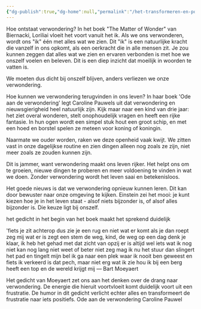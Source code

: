 ```yaml
---
{"dg-publish":true,"dg-home":null,"permalink":"/het-transformeren-en-poetiseren-van-puin/verwonderen/","dgPassFrontmatter":true}
---
```


Hoe ontstaat verwondering? In het boek "The Matter of Wonder" van Biernacki, Loriliai vloeit het voort vanuit het ik. Als we ons verwonderen, wordt ons "ik" één met alles wat we zien. Dit "ik" is een natuurlijke kracht die vanzelf in ons opkomt, als een oerkracht die in alle mensen zit. Je zou kunnen zeggen dat alles wat we zien en ervaren verbonden is met hoe we onszelf voelen en beleven. Dit is een diep inzicht dat moeilijk in woorden te vatten is.

We moeten dus dicht bij onszelf blijven, anders verliezen we onze verwondering.

Hoe kunnen we verwondering terugvinden in ons leven? In haar boek 'Ode aan de verwondering' legt Caroline Pauwels uit dat verwondering en nieuwsgierigheid heel natuurlijk zijn. Kijk maar naar een kind van drie jaar: het ziet overal wonderen, stelt onophoudelijk vragen en heeft een rijke fantasie. In hun ogen wordt een simpel stuk hout een groot schip, en met een hoed en borstel spelen ze meteen voor koning of koningin.

Naarmate we ouder worden, raken we deze openheid vaak kwijt. We zitten vast in onze dagelijkse routine en zien dingen alleen nog zoals ze zijn, niet meer zoals ze zouden kunnen zijn.

Dit is jammer, want verwondering maakt ons leven rijker. Het helpt ons om te groeien, nieuwe dingen te proberen en meer voldoening te vinden in wat we doen. Zonder verwondering wordt het leven saai en betekenisloos.

Het goede nieuws is dat we verwondering opnieuw kunnen leren. Dit kan door bewuster naar onze omgeving te kijken. Einstein zei het mooi: je kunt kiezen hoe je in het leven staat - alsof niets bijzonder is, of alsof alles bijzonder is. Die keuze ligt bij onszelf.

het gedicht in het begin van het boek maakt het sprekend duidelijk

'fiets je zit achterop dus zie je een rug en niet wat er komt als je dan roept zeg mij wat er is zegt een stem de weg, kind, de weg op een dag denk je klaar, ik heb het gehad met dat zicht van opzij er is altijd wel iets wat ik nog niet kan nog lang niet weet of beter niet zeg mag ik nu het stuur dan slingert het pad en tingelt mijn bel ik ga naar een plek waar ik nooit ben geweest en fiets ik verkeerd is dat pech, maar niet erg wat ik zie hou ik bij een berg heeft een top en de wereld krijgt mij — Bart Moeyaert

Het gedicht van Moeyaert zet ons aan het denken over de drang naar verwondering. De energie die hieruit voortvloeit komt duidelijk voort uit een frustratie. De humor in dit gedicht verlicht echter alles en transformeert de frustratie naar iets positiefs. Ode aan de verwondering Caroline Pauwel